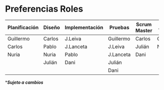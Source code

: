 # Preferencias Roles

| Planificación | Diseño | Implementación | Pruebas   | Scrum Master | Analista  |
| ------------- | ------ | -------------- | --------- | ------------ | --------- |
| Guillermo     | Carlos | J.Leiva        | Guillermo | Carlos       | Guillermo |
| Carlos        | Pablo  | J.Lanceta      | J.Leiva   |  Julián      | Nuria     |
| Nuria         | Nuria  | Pablo          | J.Lanceta | Dani         |           |
|               | Julián | Dani           | Julián    |              |           |
|               |        |                | Dani      |              |           |

****Sujeto a cambios***
